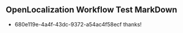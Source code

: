 ## OpenLocalization Workflow Test MarkDown
* 680e119e-4a4f-43dc-9372-a54ac4f58ecf 
thanks!<!--HONumber=Mar16_HO3-->
